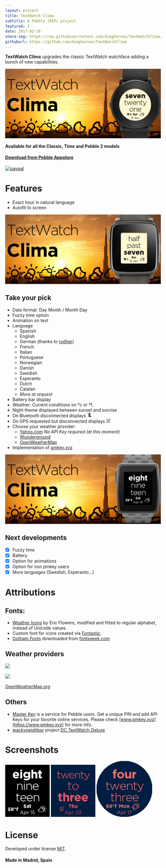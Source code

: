 ```yaml
---
layout: project
title: TextWatch Clima 
subtitle: A Pebble (RIP) project
featured: 2
date: 2017-02-16
share-img: https://raw.githubusercontent.com/dieghernan/TextWatchClima/master/store/BannerRound.png
githuburl: https://github.com/dieghernan/TextWatchClima
---
```


**TextWatch Clima** upgrades the classic TextWatch watchface adding a bunch of new capabilities. 

![banner](https://raw.githubusercontent.com/dieghernan/TextWatchClima/master/store/BannerRound.png)

**Available for all the Classic, Time and Pebble 2 models**

#### [Download from Pebble Appstore](https://apps.getpebble.com/en_US/application/58a94da90dfc32d35b0002f8)

[![paypal](https://www.paypalobjects.com/en_US/ES/i/btn/btn_donateCC_LG.gif)](https://www.paypal.com/cgi-bin/webscr?cmd=_s-xclick&hosted_button_id=AAYBMD7APLZFN)

# Features
* Exact hour in natural language
* Autofit to screen

![banner](https://raw.githubusercontent.com/dieghernan/TextWatchClima/master/store/BannerTime.png)

## Take your pick
* Date format: Day Month / Month Day
* Fuzzy time option
* Animation on text
* Language
  * Spanish
  * English
  * German (thanks to [rodher](https://github.com/rodher))
  * French
  * Italian
  * Portuguese
  * Norwegian
  * Danish
  * Swedish
  * Esperanto
  * Dutch
  * Catalan
  * _More at request_
 * Battery bar display
 * Weather: Current conditions on °c or °f.
 * Night theme displayed between sunset and sunrise
 * On Bluetooth disconnected displays ![BTDis](https://raw.githubusercontent.com/dieghernan/Sfera/master/assets/BTDisconnectIcon.png)
 * On GPS requested but disconnected displays ![GPSDis](https://raw.githubusercontent.com/dieghernan/Sfera/master/assets/GPSDisconnectIcon.png)
 * Choose your weather provider:
    * [Yahoo.com](https://www.yahoo.com/?ilc=401) _No API Key required (at this moment)_
    * [Wunderground](https://www.wunderground.com/?apiref=fb6856330e74c168)
    * [OpenWeatherMap](https://openweathermap.org/)
 * Implementation of [pmkey.xyz](https://www.pmkey.xyz)
 
 ![banner](https://raw.githubusercontent.com/dieghernan/TextWatchClima/master/store/BannerClass.png)
 
## Next developments
* [x] Fuzzy time
* [x] Battery
* [x] Option for animations
* [x] Option for non pmkey users
* [x] More languages (Swedish, Esperanto...) 

# Attributions
## Fonts: 
 * [Weather Icons](https://erikflowers.github.io/weather-icons) by Eric Flowers, modified and fitted to regular alphabet, instead of Unicode values.
 * Custom font for icons created via [Fontastic](http://fontastic.me/).
 * [Gotham Fonts](http://fontsgeek.com/search?q=gotham) downloaded from [fontsgeek.com](http://fontsgeek.com)
  
## Weather providers  

<a href="https://www.yahoo.com/?ilc=401"><img src="https://poweredby.yahoo.com/purple.png"></a>

<a href="https://www.wunderground.com/?apiref=fb6856330e74c168"><img src="https://icons.wxug.com/logos/PNG/wundergroundLogo_4c.png" width="120" ></a>

[OpenWeatherMap.org](https://openweathermap.org/)

## Others

* [Master Key](https://www.pmkey.xyz) is a service for Pebble users. Get a unique PIN and add API Keys for your favorite online services. Please check [www.pmkey.xyz](https://www.pmkey.xyz) for more info.
* [wackyneighbor](https://github.com/wackyneighbor) project [DC TextWatch Deluxe](https://github.com/wackyneighbor/DC_Text_Watch_Deluxe)

# Screenshots
![](https://raw.githubusercontent.com/dieghernan/TextWatchClima/master/store/ScrShClass.gif) ![](https://raw.githubusercontent.com/dieghernan/TextWatchClima/master/store/ScrShTime.gif) ![](https://raw.githubusercontent.com/dieghernan/TextWatchClima/master/store/ScrShRound.gif) 


# License
Developed under license [MIT](https://github.com/dieghernan/TextWatchES_Weather/blob/master/MIT%20License).


#### Made in Madrid, Spain

